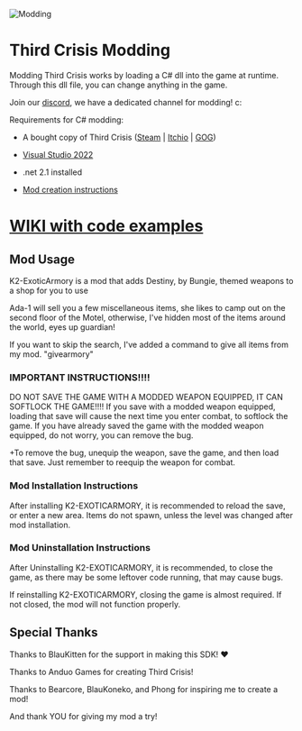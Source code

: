 ![Modding](https://github.com/AnduoGames/ThirdCrisisModding/assets/63800758/b342e306-8baf-44da-8b9e-7a829e977a00)

# Third Crisis Modding

Modding Third Crisis works by loading a C# dll into the game at runtime. Through this dll file, you can change anything in the game.

Join our [discord](https://discord.gg/q8V9jKDGmk), we have a dedicated channel for modding! c: 

Requirements for C# modding:
- A bought copy of Third Crisis ([Steam](https://store.steampowered.com/app/1260820/Third_Crisis/) | [Itchio](https://anduogames.itch.io/third-crisis) | [GOG](https://www.gog.com/en/game/third_crisis))
- [Visual Studio 2022](https://visualstudio.microsoft.com/downloads/)
- .net 2.1 installed

- [Mod creation instructions](https://github.com/AnduoGames/ThirdCrisisModding.git)



# [<b>WIKI with code examples</b>](https://github.com/AnduoGames/ThirdCrisisModding/wiki)



<h2>Mod Usage</h2>

K2-ExoticArmory is a mod that adds Destiny, by Bungie, themed weapons to a shop for you to use

Ada-1 will sell you a few miscellaneous items, she likes to camp out on the second floor of the Motel, otherwise, I've hidden most of the items around the world, eyes up guardian!

If you want to skip the search, I've added a command to give all items from my mod.  "givearmory"


<h3>IMPORTANT INSTRUCTIONS!!!!</h3>
DO NOT SAVE THE GAME WITH A MODDED WEAPON EQUIPPED, IT CAN SOFTLOCK THE GAME!!!!
If you save with a modded weapon equipped, loading that save will cause the next time you enter combat, to softlock the game.
If you have already saved the game with the modded weapon equipped, do not worry, you can remove the bug. 

+To remove the bug, unequip the weapon, save the game, and then load that save.  Just remember to reequip the weapon for combat.

<h3>Mod Installation Instructions</h3>
After installing K2-EXOTICARMORY, it is recommended to reload the save, or enter a new area.  Items do not spawn, unless the level was changed after mod installation.


<h3>Mod Uninstallation Instructions</h3>
After Uninstalling K2-EXOTICARMORY, it is recommended, to close the game, as there may be some leftover code running, that may cause bugs.

If reinstalling K2-EXOTICARMORY, closing the game is almost required.  If not closed, the mod will not function properly.


<h2>Special Thanks</h2>
Thanks to BlauKitten for the support in making this SDK! ♥

Thanks to Anduo Games for creating Third Crisis!

Thanks to Bearcore, BlauKoneko, and Phong for inspiring me to create a mod!

And thank YOU for giving my mod a try!
